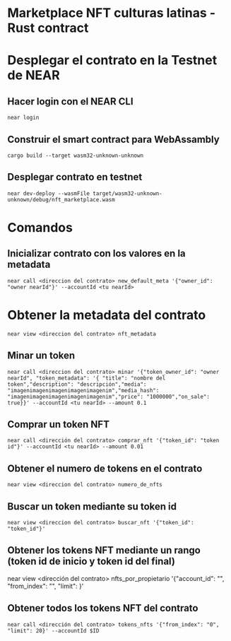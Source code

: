 # Marketplace NFT culturas latinas - Rust contract

# Desplegar el contrato en la Testnet de NEAR

## Hacer login con el NEAR CLI
`near login`

## Construir el smart contract para WebAssambly 
`cargo build --target wasm32-unknown-unknown`

## Desplegar contrato en testnet
`near dev-deploy --wasmFile target/wasm32-unknown-unknown/debug/nft_marketplace.wasm`

# Comandos

## Inicializar contrato con los valores en la metadata 
`near call <direccion del contrato> new_default_meta '{"owner_id": "owner nearId"}' --accountId <tu nearId>`
# Obtener la metadata del contrato
`near view <direccion del contrato> nft_metadata`

## Minar un token 
`near call <direccion del contrato> minar '{"token_owner_id": "owner nearId", "token_metadata": '{ "title": "nombre del token","description": "descripción","media": "imagenimagenimagenimagenimagenim","media_hash": "imagenimagenimagenimagenimagenim","price": "1000000","on_sale": true}}' --accountId <tu nearId> --amount 0.1`

## Comprar un token NFT
`near call <dirección del contrato> comprar_nft '{"token_id": "token id"}' --accountId <tu nearId> --amount 0.01`

## Obtener el numero de tokens en el contrato
`near view <direccion del contrato> numero_de_nfts`

## Buscar un token mediante su token id
`near view <direccion del contrato> buscar_nft '{"token_id": "token_id"}'`

## Obtener los tokens NFT mediante un rango (token id de inicio y token id del final)
near view <dirección del contrato> nfts_por_propietario '{"account_id": "<NEAR ID del propietario de los tokens>", "from_index": "<id token inicio>", "limit": <id token limite>}'

## Obtener todos los tokens NFT del contrato    
`near call <dirección del contrato> tokens_nfts '{"from_index": "0", "limit": 20}' --accountId $ID`


  [smart contract]: https://docs.near.org/docs/develop/contracts/overview
  [Rust]: https://www.rust-lang.org/
  [create-near-app]: https://github.com/near/create-near-app
  [correct target]: https://github.com/near/near-sdk-rs#pre-requisites
  [cargo]: https://doc.rust-lang.org/book/ch01-03-hello-cargo.html